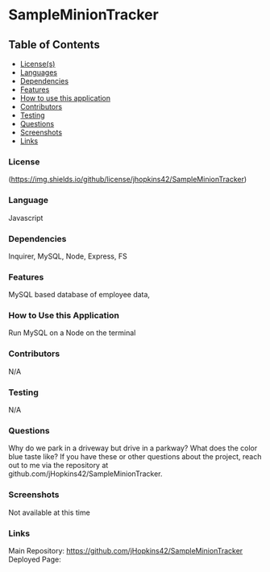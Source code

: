 # SampleMinionTracker

## Table of Contents
* [License(s)](#license)
* [Languages](#languages)
* [Dependencies](#dependencies)
* [Features](#features)
* [How to use this application](#HowtoUseThisApplication)
* [Contributors](#contributors)
* [Testing](#testing)
* [Questions](#questions)
* [Screenshots](#Screenshots)
* [Links](#links)

### License
(https://img.shields.io/github/license/jhopkins42/SampleMinionTracker)

### Language
Javascript

### Dependencies
Inquirer, MySQL, Node, Express, FS

### Features
MySQL based database of employee data,

### How to Use this Application
Run MySQL on a Node on the terminal

### Contributors
N/A

### Testing
N/A

### Questions
Why do we park in a driveway but drive in a parkway?  What does the color blue taste like?  If you have these or other questions about the project, reach out to me via the repository at github.com/jHopkins42/SampleMinionTracker.

### Screenshots
Not available at this time

### Links
Main Repository: https://github.com/jHopkins42/SampleMinionTracker
Deployed Page:


